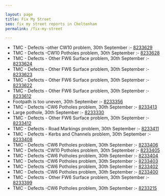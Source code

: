 ```yaml
---

layout: page
title: Fix My Street
seo: fix my street reports in Cheltenham
permalink: /fix-my-street

---
```


<!-- fix_marker starts -->

- TMC - Defects -other CW10 problem, 30th September :- [8233629](https://www.fixmystreet.com/report/8233629)
- TMC - Defects -CW10 Potholes problem, 30th September :- [8233628](https://www.fixmystreet.com/report/8233628)
- TMC - Defects - Other FW6  Surface problem, 30th September :- [8233624](https://www.fixmystreet.com/report/8233624)
- TMC - Defects - Other FW6  Surface problem, 30th September :- [8233623](https://www.fixmystreet.com/report/8233623)
- TMC - Defects - Other FW6  Surface problem, 30th September :- [8233622](https://www.fixmystreet.com/report/8233622)
- TMC - Defects - Other FW6  Surface problem, 30th September :- [8233612](https://www.fixmystreet.com/report/8233612)
- Footpath is too uneven, 30th September :- [8233356](https://www.fixmystreet.com/report/8233356)
- TMC - Defects -CW6 Potholes  problem, 30th September :- [8233413](https://www.fixmystreet.com/report/8233413)
- Large pothole, 30th September :- [8233330](https://www.fixmystreet.com/report/8233330)
- TMC - Defects - Other FW6  Surface problem, 30th September :- [8233412](https://www.fixmystreet.com/report/8233412)
- TMC - Defects - Road Markings problem, 30th September :- [8233411](https://www.fixmystreet.com/report/8233411)
- TMC - Defects - Kerbs and Channels problem, 30th September :- [8233408](https://www.fixmystreet.com/report/8233408)
- TMC - Defects -CW6 Potholes  problem, 30th September :- [8233406](https://www.fixmystreet.com/report/8233406)
- TMC - Defects -CW10 Potholes problem, 30th September :- [8233405](https://www.fixmystreet.com/report/8233405)
- TMC - Defects -CW6 Potholes  problem, 30th September :- [8233404](https://www.fixmystreet.com/report/8233404)
- TMC - Defects -CW6 Potholes  problem, 30th September :- [8233403](https://www.fixmystreet.com/report/8233403)
- TMC - Defects -CW6 Potholes  problem, 30th September :- [8233402](https://www.fixmystreet.com/report/8233402)
- TMC - Defects -CW6 Potholes  problem, 30th September :- [8233400](https://www.fixmystreet.com/report/8233400)
- TMC - Defects - Other FW6  Surface problem, 30th September :- [8233399](https://www.fixmystreet.com/report/8233399)
- TMC - Defects -CW6 Potholes  problem, 30th September :- [8233215](https://www.fixmystreet.com/report/8233215)

<!-- fix_marker ends -->